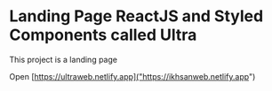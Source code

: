 # Landing Page ReactJS and Styled Components called Ultra

This project is a landing page

Open [https://ultraweb.netlify.app]("https://ikhsanweb.netlify.app")
